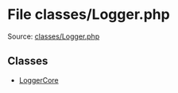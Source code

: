 File classes/Logger.php
=========

Source: [classes/Logger.php](https://github.com/PrestaShop/PrestaShop/blob/1.5.0.2/classes/Logger.php)


Classes
-------

* [LoggerCore](class.LoggerCore.md)

